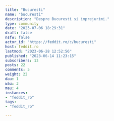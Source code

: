 ```yaml
---
title: "Bucuresti" 
name: "bucuresti"
description: "Despre Bucuresti si imprejurimi."
type: community
date: "2023-07-06 18:29:31"
draft: false
nsfw: false
actor_id: "https://feddit.ro/c/bucuresti"
host: feddit.ro
lastmod: "2023-06-28 12:52:56"
published: "2023-06-14 11:23:15"
subscribers: 13
posts: 22
comments: 5
weight: 22
dau: 1
wau: 3
mau: 4
instances:
- "feddit_ro"
tags: 
- "feddit_ro"

---
```

